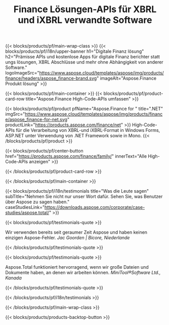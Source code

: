 ﻿---
title: Finance Lösungen-APIs für XBRL und iXBRL verwandte Software 
weight: 30
url: /de/
description: High-Code-APIs und kostenlose Apps zum Verarbeiten von eXtensible Business Reporting-Sprachen XBRL und iXBRL-Formaten zur Erstellung von Konzern abschlüssen und mehr
---
{{< blocks/products/pf/main-wrap-class >}}
{{< blocks/products/pf/i18n/upper-banner h1="Digitale Finanz lösung" h2="Prämisse APIs und kostenlose Apps für digitale Finanz berichter statt ungs lösungen, XBRL Abschlüsse und mehr ohne Abhängigkeit von anderer Software." logoImageSrc="https://www.aspose.cloud/templates/aspose/img/products/finance/headers/aspose_finance-brand.svg" imageAlt="Aspose.Finance Produkt lösung" >}}

{{< blocks/products/pf/main-container >}}
{{< blocks/products/pf/product-card-row title="Aspose.Finance High-Code-APIs umfassen" >}}

{{< blocks/products/pf/product pfName="Aspose.Finance for " title=".NET" imgSrc="https://www.aspose.cloud/templates/aspose/img/products/finance/aspose_finance-for-net.svg" productLink="https://products.aspose.com/finance/net" >}}
High-Code-APIs für die Verarbeitung von XBRL-und iXBRL-Format in Windows Forms, ASP.NET unter Verwendung von .NET Framework sowie in Mono.
{{< /blocks/products/pf/product >}}

{{< blocks/products/pf/center-button href="https://products.aspose.com/finance/family/" innerText="Alle High-Code-APIs anzeigen" >}}

{{< /blocks/products/pf/product-card-row >}}

{{< /blocks/products/pf/main-container >}}

{{< blocks/products/pf/i18n/testimonials title="Was die Leute sagen" subTitle="Nehmen Sie nicht nur unser Wort dafür. Sehen Sie, was Benutzer über Aspose zu sagen haben." caseStudiesLink="https://downloads.aspose.com/corporate/case-studies/aspose.total/" >}}

{{< blocks/products/pf/testimonials-quote >}}
<p class="first">
 Wir verwenden bereits seit geraumer Zeit Aspose und haben keinen einzigen Aspose-Fehler.
 <em>
  Jac Goorden | Bicore, Niederlande
 </em>
</p>

{{< /blocks/products/pf/testimonials-quote >}}

{{< blocks/products/pf/testimonials-quote >}}
<p class="second">
 Aspose.Total funktioniert hervorragend, wenn wir große Dateien und Dokumente haben, an denen wir arbeiten können.
 <em>
  MiniTool®Software Ltd., Kanada
 </em>
</p>

{{< /blocks/products/pf/testimonials-quote >}}

{{< /blocks/products/pf/i18n/testimonials >}}

{{< /blocks/products/pf/main-wrap-class >}}

{{< blocks/products/products-backtop-button >}}
